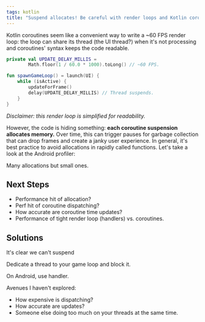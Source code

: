```yaml
---
tags: kotlin
title: "Suspend allocates! Be careful with render loops and Kotlin coroutines"
---
```


Kotlin coroutines seem like a convenient way to write a ~60 FPS render loop: the loop can share its thread (the UI thread?) when it's not processing and coroutines' syntax keeps the code readable.

```kotlin
private val UPDATE_DELAY_MILLIS =
        Math.floor(1 / 60.0 * 1000).toLong() // ~60 FPS.

fun spawnGameLoop() = launch(UI) {
    while (isActive) {
        updateForFrame()
        delay(UPDATE_DELAY_MILLIS) // Thread suspends.
    }
}
```

*Disclaimer: this render loop is simplified for readability.*

However, the code is hiding something: **each coroutine suspension allocates memory.** Over time, this can trigger pauses for garbage collection that can drop frames and create a janky user experience. In general, it's best practice to avoid allocations in rapidly called functions. Let's take a look at the Android profiler:

Many allocations but small ones.

## Next Steps
- Performance hit of allocation?
- Perf hit of coroutine dispatching?
- How accurate are coroutine time updates?
- Performance of tight render loop (handlers) vs. coroutines.


## Solutions
It's clear we can't suspend

Dedicate a thread to your game loop and block it.

On Android, use handler.

Avenues I haven't explored:
- How expensive is dispatching?
- How accurate are updates?
- Someone else doing too much on your threads at the same time.


[lightweight]: http

